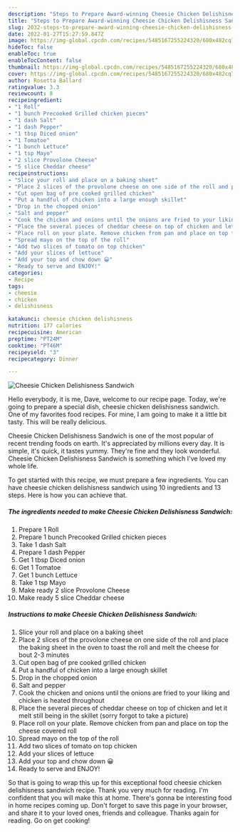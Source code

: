 ```yaml
---
description: "Steps to Prepare Award-winning Cheesie Chicken Delishisness Sandwich"
title: "Steps to Prepare Award-winning Cheesie Chicken Delishisness Sandwich"
slug: 2032-steps-to-prepare-award-winning-cheesie-chicken-delishisness-sandwich
date: 2022-01-27T15:27:59.847Z
image: https://img-global.cpcdn.com/recipes/5485167255224320/680x482cq70/cheesie-chicken-delishisness-sandwich-recipe-main-photo.jpg
hideToc: false
enableToc: true
enableTocContent: false
thumbnail: https://img-global.cpcdn.com/recipes/5485167255224320/680x482cq70/cheesie-chicken-delishisness-sandwich-recipe-main-photo.jpg
cover: https://img-global.cpcdn.com/recipes/5485167255224320/680x482cq70/cheesie-chicken-delishisness-sandwich-recipe-main-photo.jpg
author: Rosetta Ballard
ratingvalue: 3.3
reviewcount: 8
recipeingredient:
- "1 Roll"
- "1 bunch Precooked Grilled chicken pieces"
- "1 dash Salt"
- "1 dash Pepper"
- "1 tbsp Diced onion"
- "1 Tomatoe"
- "1 bunch Lettuce"
- "1 tsp Mayo"
- "2 slice Provolone Cheese"
- "5 slice Cheddar cheese"
recipeinstructions:
- "Slice your roll and place on a baking sheet"
- "Place 2 slices of the provolone cheese on one side of the roll and place the baking sheet in the oven to toast the roll and melt the cheese for bout 2-3 minutes"
- "Cut open bag of pre cooked grilled chicken"
- "Put a handful of chicken into a large enough skillet"
- "Drop in the chopped onion"
- "Salt and pepper"
- "Cook the chicken and onions until the onions are fried to your liking and chicken is heated throughout"
- "Place the several pieces of cheddar cheese on top of chicken and let it melt still being in the skillet (sorry forgot to take a picture)"
- "Place roll on your plate. Remove chicken from pan and place on top the cheese covered roll"
- "Spread mayo on the top of the roll"
- "Add two slices of tomato on top chicken"
- "Add your slices of lettuce"
- "Add your top and chow down 😀"
- "Ready to serve and ENJOY!"
categories:
- Recipe
tags:
- cheesie
- chicken
- delishisness

katakunci: cheesie chicken delishisness 
nutrition: 177 calories
recipecuisine: American
preptime: "PT24M"
cooktime: "PT46M"
recipeyield: "3"
recipecategory: Dinner

---
```



![Cheesie Chicken Delishisness Sandwich](https://img-global.cpcdn.com/recipes/5485167255224320/680x482cq70/cheesie-chicken-delishisness-sandwich-recipe-main-photo.jpg)

Hello everybody, it is me, Dave, welcome to our recipe page. Today, we're going to prepare a special dish, cheesie chicken delishisness sandwich. One of my favorites food recipes. For mine, I am going to make it a little bit tasty. This will be really delicious.

Cheesie Chicken Delishisness Sandwich is one of the most popular of recent trending foods on earth. It's appreciated by millions every day. It is simple, it's quick, it tastes yummy. They're fine and they look wonderful. Cheesie Chicken Delishisness Sandwich is something which I've loved my whole life.




To get started with this recipe, we must prepare a few ingredients. You can have cheesie chicken delishisness sandwich using 10 ingredients and 13 steps. Here is how you can achieve that.

<!--inarticleads1-->

##### The ingredients needed to make Cheesie Chicken Delishisness Sandwich:

1. Prepare 1 Roll
1. Prepare 1 bunch Precooked Grilled chicken pieces
1. Take 1 dash Salt
1. Prepare 1 dash Pepper
1. Get 1 tbsp Diced onion
1. Get 1 Tomatoe
1. Get 1 bunch Lettuce
1. Take 1 tsp Mayo
1. Make ready 2 slice Provolone Cheese
1. Make ready 5 slice Cheddar cheese




<!--inarticleads2-->

##### Instructions to make Cheesie Chicken Delishisness Sandwich:

1. Slice your roll and place on a baking sheet
1. Place 2 slices of the provolone cheese on one side of the roll and place the baking sheet in the oven to toast the roll and melt the cheese for bout 2-3 minutes
1. Cut open bag of pre cooked grilled chicken
1. Put a handful of chicken into a large enough skillet
1. Drop in the chopped onion
1. Salt and pepper
1. Cook the chicken and onions until the onions are fried to your liking and chicken is heated throughout
1. Place the several pieces of cheddar cheese on top of chicken and let it melt still being in the skillet (sorry forgot to take a picture)
1. Place roll on your plate. Remove chicken from pan and place on top the cheese covered roll
1. Spread mayo on the top of the roll
1. Add two slices of tomato on top chicken
1. Add your slices of lettuce
1. Add your top and chow down 😀
1. Ready to serve and ENJOY!



So that is going to wrap this up for this exceptional food cheesie chicken delishisness sandwich recipe. Thank you very much for reading. I'm confident that you will make this at home. There's gonna be interesting food in home recipes coming up. Don't forget to save this page in your browser, and share it to your loved ones, friends and colleague. Thanks again for reading. Go on get cooking!
